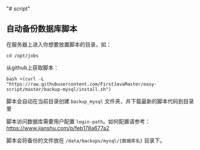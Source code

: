 "# script" 

## 自动备份数据库脚本

在服务器上进入你想要放置脚本的目录，如：

    cd /opt/jobs

从github上获取脚本：

    bash <(curl -L "https://raw.githubusercontent.com/FirstJavaMaster/easy-script/master/backup-mysql/install.sh")

脚本会自动在当前目录创建 `backup_mysql` 文件夹，并下载最新的脚本代码到目录里

脚本访问数据库需要用户配置 `login-path`。如何配置请参考：https://www.jianshu.com/p/feb178a677a2

脚本会将备份的文件放在 `/data/backups/mysql/{数据库名}` 目录下。
